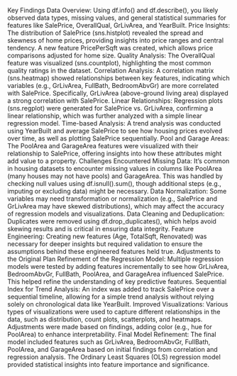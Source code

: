 Key Findings
Data Overview: 
Using df.info() and df.describe(), you likely observed data types, missing values, and general statistical summaries for features like SalePrice, OverallQual, GrLivArea, and YearBuilt.
Price Insights: 
The distribution of SalePrice (sns.histplot) revealed the spread and skewness of home prices, providing insights into price ranges and central tendency.
A new feature PricePerSqft was created, which allows price comparisons adjusted for home size.
Quality Analysis: 
The OverallQual feature was visualized (sns.countplot), highlighting the most common quality ratings in the dataset.
Correlation Analysis: 
A correlation matrix (sns.heatmap) showed relationships between key features, indicating which variables (e.g., GrLivArea, FullBath, BedroomAbvGr) are more correlated with SalePrice.
Specifically, GrLivArea (above-ground living area) displayed a strong correlation with SalePrice.
Linear Relationships: 
Regression plots (sns.regplot) were generated for SalePrice vs. GrLivArea, confirming a linear relationship, which was further analyzed with a simple linear regression model.
Time-based Analysis: 
A trend analysis was conducted using YearBuilt and average SalePrice to see how housing prices evolved over time, as well as plotting SalePrice sequentially.
Pool and Garage Areas: 
The PoolArea and GarageArea features were visualized with their relationship to SalePrice, offering insights into how these attributes might add value to a property.
Challenges Encountered
Missing Data: 
It’s common in housing datasets to encounter missing values in columns like PoolArea (many houses may not have pools) and GarageArea. This was handled by checking null values using df.isnull().sum(), though additional steps (e.g., imputing or excluding data) might be necessary.
Data Normalization: 
Some variables may need transformation or normalization (e.g., SalePrice and GrLivArea may have skewed distributions), which may affect the accuracy of regression models and visualizations.
Data Cleaning and Deduplication: 
Duplicates were removed using df.drop_duplicates(), which helps avoid skewing results and is critical in ensuring data integrity.
Feature Engineering: 
Creating new features (Age, TotalSqft, Renovated) was necessary for deeper insights but required validation to ensure the assumptions behind these engineered features held true.
Adjustments to the Original Plan
Refinement of the Regression Model: 
Multiple regression models were tested by adding features incrementally to see how GrLivArea, BedroomAbvGr, FullBath, PoolArea, and GarageArea influenced SalePrice. This helped refine the understanding of key predictive features.
Sequential Index for Trend Analysis: 
An index was added to track SalePrice over a sequential timeline, allowing for a simple trend analysis without relying solely on chronological data like YearBuilt.
Improved Visualizations: 
Various types of visualizations were used to capture different relationships in the data, such as distribution, count plots, scatterplots, and heatmaps. Adjustments were made based on findings, adding color (e.g., hue for PoolArea) to enhance interpretability.
Final Model Refinement: 
The final model included features such as GrLivArea, BedroomAbvGr, FullBath, PoolArea, and GarageArea based on initial findings from correlation and regression analysis. The Ordinary Least Squares (OLS) regression model provided statistical insights into feature importance and significance.



